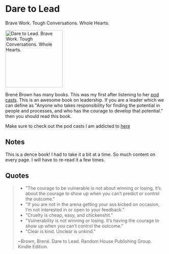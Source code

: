 # Dare to Lead

Brave Work. Tough Conversations. Whole Hearts.

<a href="https://brenebrown.com/book/dare-to-lead/">
<img src="https://brenebrown.com/wp-content/uploads/2021/09/BB_DareToLead-1-733x1024.png" alt="Dare to Lead. Brave Work. Tough Conversations. Whole Hearts." style="height:180px;1px solid black"/>
</a>

Brené Brown has many books.  This was my first after listening to her [pod casts](../listen/berne_brown.md).  This is an awesome book on leadership.  If you are a leader which we can define as "Anyone who takes responsibility for finding the potential in people and processes, and who has the courage to develop that potential.” then you should read this book.

Make sure to check out the pod casts I am addicted to [here](../listen/berne_brown.md)

## Notes

This is a dence book!  I had to take it a bit at a time.  So much content on every page.  I will have to re-read it a few times.

## Quotes

> - "The courage to be vulnerable is not about winning or losing, it’s about the courage to show up when you can’t predict or control the outcome."
> - "If you are not in the arena getting your ass kicked on occasion, I’m not interested in or open to your feedback."
> - "Cruelty is cheap, easy, and chickenshit."
> - "Vulnerability is not winning or losing. It’s having the courage to show up when you can’t control the outcome."
> - "Clear is kind. Unclear is unkind."
>
> ~Brown, Brené. Dare to Lead. Random House Publishing Group. Kindle Edition. 
